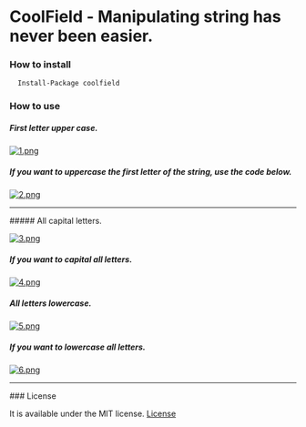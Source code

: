 # CoolField - Manipulating string has never been easier.

### How to install
```
  Install-Package coolfield
```

### How to use

##### First letter upper case.


[![1.png](https://s17.postimg.org/jm399v29b/image.png)](https://postimg.org/image/b3tt5ivqj/)


##### If you want to uppercase the first letter of the string, use the code below.


[![2.png](https://s17.postimg.org/6tf59xqnj/image.png)](https://postimg.org/image/6gnr3r8dn/)
<hr>
##### All capital letters.


[![3.png](https://s17.postimg.org/9yzr0599r/image.png)](https://postimg.org/image/lbcchxhyj/)


##### If you want to capital all letters.


[![4.png](https://s17.postimg.org/6e3vgx4q7/image.png)](https://postimg.org/image/azzzp9q97/)


##### All letters lowercase.


[![5.png](https://s17.postimg.org/alu2bxgrz/image.png)](https://postimg.org/image/4xnrl1cff/)


##### If you want to lowercase all letters.

[![6.png](https://s17.postimg.org/u2erygbvz/image.png)](https://postimg.org/image/e4628bhnv/)

<hr>
### License

It is available under the MIT license.
[License](https://opensource.org/licenses/mit-license.php)
